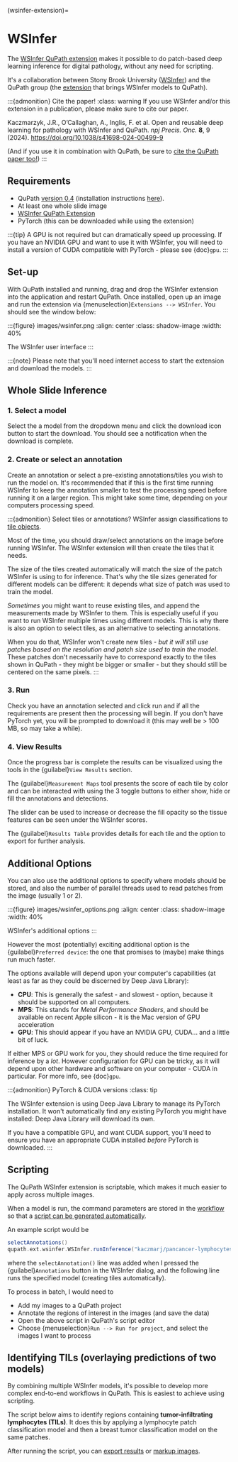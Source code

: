 (wsinfer-extension)=
# WSInfer

The [WSInfer QuPath extension](https://github.com/qupath/qupath-extension-wsinfer/) makes it possible to do patch-based deep learning inference for digital pathology, without any need for scripting.

It's a collaboration between Stony Brook University ([WSInfer](https://wsinfer.readthedocs.io/en/latest/)) and the QuPath group (the [extension](https://github.com/qupath/qupath-extension-wsinfer/) that brings WSInfer models to QuPath).

:::{admonition} Cite the paper!
:class: warning
If you use WSInfer and/or this extension in a publication, please make sure to cite our paper.

Kaczmarzyk, J.R., O’Callaghan, A., Inglis, F. et al. Open and reusable deep learning for pathology with WSInfer and QuPath. *npj Precis. Onc.* **8**, 9 (2024). <https://doi.org/10.1038/s41698-024-00499-9>

(And if you use it in combination with QuPath, be sure to [cite the QuPath paper too!](citing))
:::

## Requirements

- QuPath [version 0.4](https://qupath.github.io/) (installation instructions [here](https://qupath.readthedocs.io/en/0.4/docs/intro/installation.html)).
- At least one whole slide image
- [WSInfer QuPath Extension](https://github.com/qupath/qupath-extension-wsinfer/releases)
- PyTorch (this can be downloaded while using the extension)

:::{tip}
A GPU is not required but can dramatically speed up processing.
If you have an NVIDIA GPU and want to use it with WSInfer, you will need to install a version of CUDA compatible with PyTorch - please see {doc}`gpu`.
:::


## Set-up

With QuPath installed and running, drag and drop the WSInfer extension into the application and restart QuPath.
Once installed, open up an image and run the extension via {menuselection}`Extensions --> WSInfer`.
You should see the window below:

:::{figure} images/wsinfer.png
:align: center
:class: shadow-image
:width: 40%

The WSInfer user interface
:::

:::{note}
Please note that you'll need internet access to start the extension and download the models.
:::

## Whole Slide Inference

### 1. Select a model

Select the a model from the dropdown menu and click the download icon button to start the download.
You should see a notification when the download is complete.

### 2. Create or select an annotation

Create an annotation or select a pre-existing annotations/tiles you wish to run the model on.
It's recommended that if this is the first time running WSInfer to keep the annotation smaller to test the processing speed before running it on a larger region.
This might take some time, depending on your computers processing speed.

:::{admonition} Select tiles or annotations?
WSInfer assign classifications to [tile objects](concepts-tiles).

Most of the time, you should draw/select annotations on the image before running WSInfer.
The WSInfer extension will then create the tiles that it needs.

The size of the tiles created automatically will match the size of the patch WSInfer is using to for inference.
That's why the tile sizes generated for different models can be different: it depends what size of patch was used to train the model.

*Sometimes* you might want to reuse existing tiles, and append the measurements made by WSInfer to them.
This is especially useful if you want to run WSInfer multiple times using different models.
This is why there is also an option to select tiles, as an alternative to selecting annotations.

When you do that, WSInfer won't create new tiles - *but it will still use patches based on the resolution and patch size used to train the model*.
These patches don't necessarily have to correspond exactly to the tiles shown in QuPath - they might be bigger or smaller - but they should still be centered on the same pixels.
:::

### 3. Run

Check you have an annotation selected and click run and if all the requirements are present then the processing will begin.
If you don't have PyTorch yet, you will be prompted to download it (this may well be > 100 MB, so may take a while).

### 4. View Results

Once the progress bar is complete the results can be visualized using the tools in the {guilabel}`View Results` section.

The {guilabel}`Measurement Maps` tool presents the score of each tile by color and can be interacted with using the 3 toggle buttons to either show, hide or fill the annotations and detections.

The slider can be used to increase or decrease the fill opacity so the tissue features can be seen under the WSInfer scores.

The {guilabel}`Results Table` provides details for each tile and the option to export for further analysis.

## Additional Options

You can also use the additional options to specify where models should be stored, and also the number of parallel threads used to read patches from the image (usually 1 or 2).

:::{figure} images/wsinfer_options.png
:align: center
:class: shadow-image
:width: 40%

WSInfer's additional options
:::

However the most (potentially) exciting additional option is the {guilabel}`Preferred device`: the one that promises to (maybe) make things run much faster.

The options available will depend upon your computer's capabilities (at least as far as they could be discerned by Deep Java Library):

* **CPU**: This is generally the safest - and slowest - option, because it should be supported on all computers.
* **MPS**: This stands for *Metal Performance Shaders*, and should be available on recent Apple silicon - it is the Mac version of GPU acceleration
* **GPU**: This should appear if you have an NVIDIA GPU, CUDA... and a little bit of luck.

If either MPS or GPU work for you, they should reduce the time required for inference by a *lot*.
However configuration for GPU can be tricky, as it will depend upon other hardware and software on your computer - CUDA in particular.
For more info, see {doc}`gpu`.

:::{admonition} PyTorch & CUDA versions
:class: tip

The WSInfer extension is using Deep Java Library to manage its PyTorch installation.
It won't automatically find any existing PyTorch you might have installed: Deep Java Library will download its own.

If you have a compatible GPU, and want CUDA support, you'll need to ensure you have an appropriate CUDA installed *before* PyTorch is downloaded.
:::


## Scripting

The QuPath WSInfer extension is scriptable, which makes it much easier to apply across multiple images.

When a model is run, the command parameters are stored in the [workflow](workflows) so that a [script can be generated automatically](workflows-to-scripts).

An example script would be

```groovy
selectAnnotations()
qupath.ext.wsinfer.WSInfer.runInference("kaczmarj/pancancer-lymphocytes-inceptionv4.tcga")
```

where the `selectAnnotation()` line was added when I pressed the {guilabel}`Annotations` button in the WSInfer dialog, and the following line runs the specified model (creating tiles automatically).

To process in batch, I would need to

* Add my images to a QuPath project
* Annotate the regions of interest in the images (and save the data)
* Open the above script in QuPath's script editor
* Choose {menuselection}`Run --> Run for project`, and select the images I want to process


## Identifying TILs (overlaying predictions of two models)

By combining multiple WSInfer models, it's possible to develop more complex end-to-end workflows in QuPath.
This is easiest to achieve using scripting.

The script below aims to identify regions containing **tumor-infiltrating lymphocytes (TILs)**.
It does this by applying a lymphocyte patch classification model and then a breast tumor classification model on the same patches.

After running the script, you can [export results](exporting-measurements) or [markup images](exporting-rendered-images).

<script src="https://gist.github.com/petebankhead/aebd135d3f5a080f6216fb05d8029c42.js"></script>
